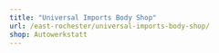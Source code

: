 ```yaml
---
title: "Universal Imports Body Shop"
url: /east-rochester/universal-imports-body-shop/
shop: Autowerkstatt
---
```

